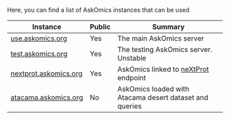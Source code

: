 <!--
.. title: Use
.. slug: use
.. date: 2020-05-12 12:08:00 UTC+02:00
.. tags: 
.. category: 
.. link: 
.. description: 
.. type: text
-->

Here, you can find a list of AskOmics instances that can be used

<table class="table table-borderless">
  <thead>
    <tr>
      <th scope="col">Instance</th>
      <th scope="col">Public</th>
      <th scope="col">Summary</th>
    </tr>
  </thead>
  <tbody>
    <tr>
      <td><a href="https://use.askomics.org">use.askomics.org</a></th>
      <td>Yes</td>
      <td>The main AskOmics server</td>
    </tr>
    <tr>
      <td><a href="https://test.askomics.org">test.askomics.org</a></th>
      <td>Yes</td>
      <td>The testing AskOmics server. Unstable</td>
    </tr>
    <tr>
      <td><a href="https://nextprot.askomics.org">nextprot.askomics.org</a></th>
      <td>Yes</td>
      <td>AskOmics linked to <a href="https://sparql.nextprot.org">neXtProt</a> endpoint</td>
    </tr>
    <tr>
      <td><a href="https://atacama.askomics.org">atacama.askomics.org</a></th>
      <td>No</td>
      <td>AskOmics loaded with Atacama desert dataset and queries</td>
    </tr>
  </tbody>
</table>

